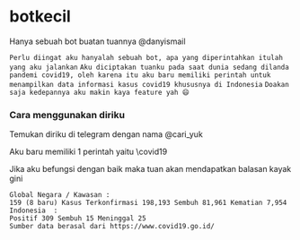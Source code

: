 # botkecil

Hanya sebuah bot buatan tuannya @danyismail

`Perlu diingat aku hanyalah sebuah bot, apa yang diperintahkan itulah yang aku jalankan`
`Aku diciptakan tuanku pada saat dunia sedang dilanda pandemi covid19, oleh karena itu aku baru memiliki perintah untuk menampilkan data informasi kasus covid19 khususnya di Indonesia`
`Doakan saja kedepannya aku makin kaya feature yah 😄`

### Cara menggunakan diriku

Temukan diriku di telegram dengan nama @cari_yuk

Aku baru memiliki 1 perintah yaitu \covid19

Jika aku befungsi dengan baik maka tuan akan mendapatkan balasan kayak gini 

```
Global Negara / Kawasan : 
159 (8 baru) Kasus Terkonfirmasi 198,193 Sembuh 81,961 Kematian 7,954
Indonesia  : 
Positif 309 Sembuh 15 Meninggal 25
Sumber data berasal dari https://www.covid19.go.id/
```




